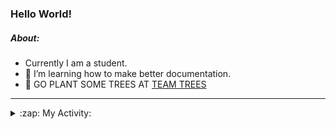 ### Hello World!

##### About:
- Currently I am a student.
- 🌱 I’m learning how to make better documentation.
- 🌱 GO PLANT SOME TREES AT [TEAM TREES](https://teamtrees.org/)

---
<details>
  <summary>:zap: My Activity:</summary>
  
<!--START_SECTION:waka-->
![Code Time](http://img.shields.io/badge/Code%20Time-1%2C115%20hrs%2047%20mins-blue)

**I'm a Night 🦉** 

```text
🌞 Morning                1478 commits        ██░░░░░░░░░░░░░░░░░░░░░░░   09.46 % 
🌆 Daytime                5387 commits        █████████░░░░░░░░░░░░░░░░   34.47 % 
🌃 Evening                4467 commits        ███████░░░░░░░░░░░░░░░░░░   28.59 % 
🌙 Night                  4295 commits        ███████░░░░░░░░░░░░░░░░░░   27.48 % 
```
📅 **I'm Most Productive on Wednesday** 

```text
Monday                   2312 commits        ████░░░░░░░░░░░░░░░░░░░░░   14.79 % 
Tuesday                  1944 commits        ███░░░░░░░░░░░░░░░░░░░░░░   12.44 % 
Wednesday                3732 commits        ██████░░░░░░░░░░░░░░░░░░░   23.88 % 
Thursday                 2021 commits        ███░░░░░░░░░░░░░░░░░░░░░░   12.93 % 
Friday                   1532 commits        ██░░░░░░░░░░░░░░░░░░░░░░░   09.80 % 
Saturday                 1406 commits        ██░░░░░░░░░░░░░░░░░░░░░░░   09.00 % 
Sunday                   2680 commits        ████░░░░░░░░░░░░░░░░░░░░░   17.15 % 
```


📊 **This Week I Spent My Time On** 

```text
🔥 Editors: 
VS Code                  4 hrs 24 mins       █████████████████████████   100.00 % 

🐱‍💻 Projects: 
praise                   3 hrs 58 mins       ███████████████████████░░   90.10 % 
recurring-call-reminder  24 mins             ██░░░░░░░░░░░░░░░░░░░░░░░   09.14 % 
CSF22                    2 mins              ░░░░░░░░░░░░░░░░░░░░░░░░░   00.76 % 
```


 Last Updated on 06/05/2023 03:07:38 UTC
<!--END_SECTION:waka-->
</details>
